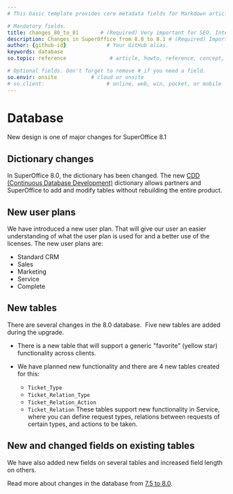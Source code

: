 ```yaml
---
# This basic template provides core metadata fields for Markdown articles on docs.superoffice.com.

# Mandatory fields.
title: changes_80_to_81       # (Required) Very important for SEO. Intent in a unique string of 43-59 chars including spaces.
description: Changes in SuperOffice from 8.0 to 8.1 # (Required) Important for SEO. Recommended character length is 115-145 characters including spaces.
author: {github-id}             # Your GitHub alias.
keywords: database
so.topic: reference              # article, howto, reference, concept, guide

# Optional fields. Don't forget to remove # if you need a field.
so.envir: onsite           # cloud or onsite
# so.client:                    # online, web, win, pocket, or mobile
---
```


# Database

New design is one of major changes for SuperOffice 8.1

## Dictionary changes

In SuperOffice 8.0, the dictionary has been changed. The new [CDD (Continuous Database Development)][1] dictionary allows partners and SuperOffice to add and modify tables without rebuilding the entire product.

## New user plans

We have introduced a new user plan. That will give our user an easier understanding of what the user plan is used for and a better use of the licenses. The new user plans are:

* Standard CRM
* Sales
* Marketing
* Service
* Complete  

## New tables

There are several changes in the 8.0 database.  Five new tables are added during the upgrade.

* There is a new table that will support a generic "favorite" (yellow star) functionality across clients.

* We have planned new functionality and there are 4 new tables created for this:
  * `Ticket_Type`
  * `Ticket_Relation_Type`
  * `Ticket_Relation_Action`
  * `Ticket_Relation`
  These tables support new functionality in Service, where you can define request types, relations between requests of certain types, and actions to be taken.

## New and changed fields on existing tables

We have also added new fields on several tables and increased field length on others.

Read more about changes in the database from [7.5 to 8.0][2].

<!-- Referenced links -->
[1]: ../dictionary/continuous-database-81.md
[2]: changes-75-80.md
